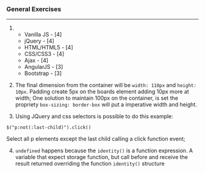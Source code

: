 ### General Exercises

---

1. - Vanilla JS - [4]
   - jQuery - [4]
   - HTML/HTML5 - [4]
   - CSS/CSS3 - [4]
   - Ajax - [4]
   - AngularJS - [3]
   - Bootstrap - [3]

2. The final dimension from the container will be `width: 110px` and `height: 10px`. Padding create 5px on the boards element adding 10px more at width; One solution to maintain 100px on the container, is set the propriety `box-sizing: border-box` will put a imperative width and height.

3.  Using JQuery and css selectors is possible to do this example:

```
$("p:not(:last-child)").click()
```

Select all p elements except the last child calling a click function event;

4. `undefined` happens because the `identity()` is a function expression. A variable that expect storage function, but call before and receive the  result returned overriding the function `identity()` structure